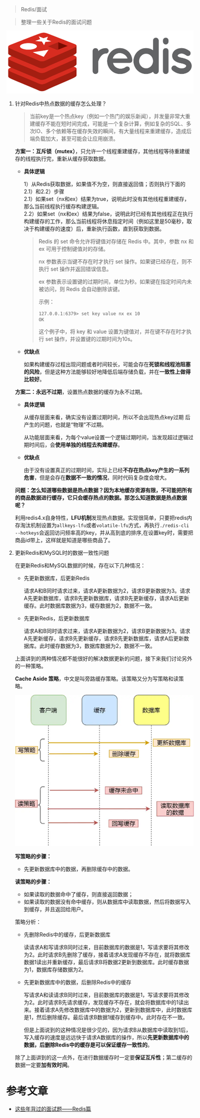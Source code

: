 > Redis/面试

> 整理一些关于Redis的面试问题

<div align=center><img src="../../assert/Redis_Logo.svg" align=center/></div>

1. 针对Redis中热点数据的缓存怎么处理？

    > 当前key是一个热点key（例如一个热门的娱乐新闻），并发量非常大重建缓存不能在短时间完成，可能是一个复杂计算，例如复杂的SQL、多次IO、多个依赖等在缓存失效的瞬间，有大量线程来重建缓存，造成后端负载加大，甚至可能会让应用崩溃。

    **方案一：互斥锁（mutex）**，只允许一个线程重建缓存，其他线程等待重建缓存的线程执行完，重新从缓存获取数据。

    * **具体逻辑**

        1）从Redis获取数据，如果值不为空，则直接返回值；否则执行下面的2.1）和2.2）步骤   
            2.1）如果set（nx和ex）结果为true，说明此时没有其他线程重建缓存， 那么当前线程执行缓存构建逻辑。  
            2.2）如果set（nx和ex）结果为false，说明此时已经有其他线程正在执行构建缓存的工作，那么当前线程将休息指定时间（例如这里是50毫秒，取决于构建缓存的速度）后，重新执行函数，直到获取到数据。

        > Redis 的 set 命令允许将键值对存储在 Redis 中。其中，参数 nx 和 ex 可用于控制键值对的存储。
        >
        > nx 参数表示当键不存在时才执行 set 操作。如果键已经存在，则不执行 set 操作并返回错误信息。
        >
        > ex 参数表示设置键的过期时间，单位为秒。如果键在指定时间内未被访问，则 Redis 会自动删除该键。
        >
        > 示例：
        >
        > ```shell
        > 127.0.0.1:6379> set key value nx ex 10
        > OK
        > ```
        >
        > 这个例子中，将 key 和 value 设置为键值对，并在键不存在时才执行 set 操作，并设置键的过期时间为10s。

    * **优缺点**

        如果构建缓存过程出现问题或者时间较长，可能会存在**死锁和线程池阻塞的风险**，但是这种方法能够较好地降低后端存储负载，并在**一致性上做得比较好**。

    **方案二：永远不过期**，设置热点数据的缓存为永不过期。

    * **具体逻辑**

        从缓存层面来看，确实没有设置过期时间，所以不会出现热点key过期 后产生的问题，也就是“物理”不过期。

        从功能层面来看，为每个value设置一个逻辑过期时间，当发现超过逻辑过期时间后，会**使用单独的线程去构建缓存**。

    * **优缺点**

        由于没有设置真正的过期时间，实际上已经**不存在热点key产生的一系列危害**，但是会存在**数据不一致的情况**，同时代码复杂度会增大。

    **问题：怎么知道哪些数据是热点数据？因为本地缓存资源有限，不可能把所有的商品数据进行缓存，它只会缓存热点的数据。那怎么知道数据是热点数据呢？**

    利用redis4.x自身特性，**LFU机制**发现热点数据。实现很简单，只要把redis内存淘汰机制设置为`allkeys-lfu`或者`volatile-lfu`方式，再执行`./redis-cli --hotkeys`会返回访问频率高的key，并从高到底的排序,在设置key时，需要把商品id带上，这样就是知道是哪些商品了。
    
1. 更新Redis和MySQL时的数据一致性问题

    在更新Redis和MySQL数据的时候，存在以下几种情况：

    * 先更新数据库，后更新Redis

        请求A和B同时请求过来，请求A更新数据为2，请求B更新数据为3。请求A先更新数据库，请求B先更新数据库，请求B先更新缓存，请求A后更新缓存。此时数据库数据为3，缓存数据为2，数据不一致。

    * 先更新Redis，后更新数据库
    
        请求A和B同时请求过来，请求A更新数据为2，请求B更新数据为3。请求A先更新缓存，请求B先更新缓存，请求B先更新数据库，请求A后更新数据库。此时缓存数据为3，数据库数据为2，数据不一致。

    上面讲到的两种情况都不能很好的解决数据更新的问题，接下来我们讨论另外的一种策略。
    
    **Cache Aside 策略**，中文是叫旁路缓存策略。该策略又分为写策略和读策略。
    
    <div align=center><img src="../../assert/旁路策略.webp" /></div>
    
    **写策略的步骤：**
    
    - 先更新数据库中的数据，再删除缓存中的数据。
    
    **读策略的步骤：**
    
    - 如果读取的数据命中了缓存，则直接返回数据；
    - 如果读取的数据没有命中缓存，则从数据库中读取数据，然后将数据写入到缓存，并且返回给用户。

    策略分析：

    * 先删除Redis中的缓存，后更新数据库

        读请求A和写请求B同时过来，目前数据库的数据是1，写请求要将其修改为2。此时请求B先删除了缓存，接着请求A发现缓存不存在，就将数据库数据1读出并重新缓存，最后请求B将数据2更新到数据库。此时缓存数据为1，数据库存储数据为2。

    * 先更新数据库中的数据，后删除Redis中的缓存

        写请求A和读请求B同时过来，目前数据库的数据是1，写请求要将其修改为2。此时请求B先请求缓存，发现缓存不存在，就会将数据库中的1读出来。接着请求A先修改数据库中的数据为2，更新到数据库中，此时数据库是1，然后删除缓存。最后请求B数据1缓存到缓存中。此时存在不一致。

        但是上面说到的这种情况是很少见的，因为请求B从数据库中读取到1后，写入缓存的速度是远远快于请求A数据库的操作，所以**先更新数据库中的数据，后删除Redis中的缓存是可以保证缓存一致性的**。

    除了上面讲到的这一点外，在进行数据缓存时一定要**保证互斥性**；第二缓存的数据一定要**加有效时间**。

# 参考文章

* [这些年背过的面试题——Redis篇](https://mp.weixin.qq.com/s/8-Lf5KiyclW77uQwrYDTCw)